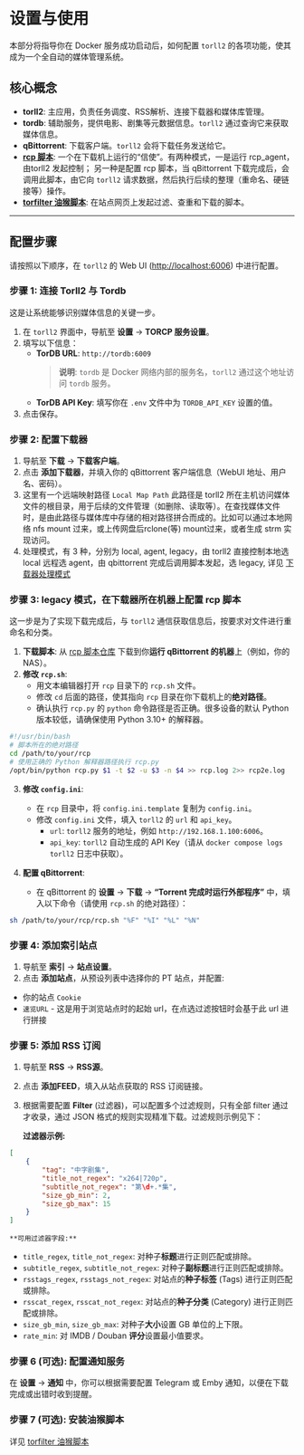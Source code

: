 # 设置与使用

本部分将指导你在 Docker 服务成功启动后，如何配置 `torll2` 的各项功能，使其成为一个全自动的媒体管理系统。

## 核心概念

-   **torll2**: 主应用，负责任务调度、RSS解析、连接下载器和媒体库管理。
-   **tordb**: 辅助服务，提供电影、剧集等元数据信息。`torll2` 通过查询它来获取媒体信息。
-   **qBittorrent**: 下载客户端。`torll2` 会将下载任务发送给它。
-   **[rcp 脚本](https://github.com/ccf-2012/rcp)**: 一个在下载机上运行的“信使”。有两种模式，一是运行 rcp_agent，由torll2 发起控制； 另一种是配置 rcp 脚本，当 qBittorrent 下载完成后，会调用此脚本，由它向 `torll2` 请求数据，然后执行后续的整理（重命名、硬链接等）操作。
-   **[torfilter 油猴脚本](https://greasyfork.org/zh-CN/scripts/451748)**: 在站点网页上发起过滤、查重和下载的脚本。
---

## 配置步骤

请按照以下顺序，在 `torll2` 的 Web UI ([http://localhost:6006](http://localhost:6006)) 中进行配置。

### 步骤 1: 连接 Torll2 与 Tordb

这是让系统能够识别媒体信息的关键一步。

1.  在 `torll2` 界面中，导航至 **设置** -> **TORCP 服务设置**。
2.  填写以下信息：
    -   **TorDB URL**: `http://tordb:6009`
        > **说明**: `tordb` 是 Docker 网络内部的服务名，`torll2` 通过这个地址访问 `tordb` 服务。
    -   **TorDB API Key**: 填写你在 `.env` 文件中为 `TORDB_API_KEY` 设置的值。
3.  点击保存。

### 步骤 2: 配置下载器

1.  导航至 **下载** -> **下载客户端**。
2.  点击 **添加下载器**，并填入你的 qBittorrent 客户端信息（WebUI 地址、用户名、密码）。
3.  这里有一个远端映射路径 `Local Map Path` 此路径是 torll2 所在主机访问媒体文件的根目录，用于后续的文件管理（如删除、读取等）。在查找媒体文件时，是由此路径与媒体库中存储的相对路径拼合而成的。比如可以通过本地网络 nfs mount 过来，或上传网盘后rclone(等) mount过来，或者生成 strm 实现访问。
4.  处理模式，有 3 种，分别为 local, agent, legacy，由 torll2 直接控制本地选 local 远程选 agent，由 qbittorrent 完成后调用脚本发起，选 legacy, 详见 [下载器处理模式](../features/downloader-modes.md)

### 步骤 3: legacy 模式，在下载器所在机器上配置 rcp 脚本

这一步是为了实现下载完成后，与 `torll2` 通信获取信息后，按要求对文件进行重命名和分类。

1.  **下载脚本**: 从 [rcp 脚本仓库](https://github.com/ccf-2012/rcp) 下载到你**运行 qBittorrent 的机器**上（例如，你的 NAS）。
2.  **修改 `rcp.sh`**:
    -   用文本编辑器打开 `rcp` 目录下的 `rcp.sh` 文件。
    -   修改 `cd` 后面的路径，使其指向 `rcp` 目录在你下载机上的**绝对路径**。
    -   确认执行 `rcp.py` 的 `python` 命令路径是否正确。很多设备的默认 Python 版本较低，请确保使用 Python 3.10+ 的解释器。

```sh
#!/usr/bin/bash
# 脚本所在的绝对路径
cd /path/to/your/rcp 
# 使用正确的 Python 解释器路径执行 rcp.py
/opt/bin/python rcp.py $1 -t $2 -u $3 -n $4 >> rcp.log 2>> rcp2e.log
```

3.  **修改 `config.ini`**:
    -   在 `rcp` 目录中，将 `config.ini.template` 复制为 `config.ini`。
    -   修改 `config.ini` 文件，填入 `torll2` 的 `url` 和 `api_key`。
        -   `url`: `torll2` 服务的地址，例如 `http://192.168.1.100:6006`。
        -   `api_key`: `torll2` 自动生成的 API Key（请从 `docker compose logs torll2` 日志中获取）。

4.  **配置 qBittorrent**:
    -   在 qBittorrent 的 **设置** -> **下载** -> **“Torrent 完成时运行外部程序”** 中，填入以下命令（请使用 `rcp.sh` 的绝对路径）：

```sh
sh /path/to/your/rcp/rcp.sh "%F" "%I" "%L" "%N"
```

### 步骤 4: 添加索引站点

1.  导航至 **索引** -> **站点设置**。
2.  点击 **添加站点**，从预设列表中选择你的 PT 站点，并配置:
  * 你的站点 `Cookie` 
  * `速览URL` - 这是用于浏览站点时的起始 url，在点选过滤按钮时会基于此 url 进行拼接

### 步骤 5: 添加 RSS 订阅

1.  导航至 **RSS** -> **RSS源**。
2.  点击 **添加FEED**，填入从站点获取的 RSS 订阅链接。
3.  根据需要配置 **Filter** (过滤器)，可以配置多个过滤规则，只有全部 filter 通过才收录，通过 JSON 格式的规则实现精准下载。过滤规则示例见下：

    **过滤器示例:**
```json
[
    {
        "tag": "中字剧集",
        "title_not_regex": "x264|720p",
        "subtitle_not_regex": "第\d+.*集",
        "size_gb_min": 2,
        "size_gb_max": 15
    }
]
```
    **可用过滤器字段:**
-   `title_regex`, `title_not_regex`: 对种子**标题**进行正则匹配或排除。
-   `subtitle_regex`, `subtitle_not_regex`: 对种子**副标题**进行正则匹配或排除。
-   `rsstags_regex`, `rsstags_not_regex`: 对站点的**种子标签** (Tags) 进行正则匹配或排除。
-   `rsscat_regex`, `rsscat_not_regex`: 对站点的**种子分类** (Category) 进行正则匹配或排除。
-   `size_gb_min`, `size_gb_max`: 对种子**大小**设置 GB 单位的上下限。
-   `rate_min`: 对 IMDB / Douban **评分**设置最小值要求。


### 步骤 6 (可选): 配置通知服务

在 **设置** -> **通知** 中，你可以根据需要配置 Telegram 或 Emby 通知，以便在下载完成或出错时收到提醒。

### 步骤 7 (可选): 安装油猴脚本

详见 [torfilter 油猴脚本](https://greasyfork.org/zh-CN/scripts/451748)
